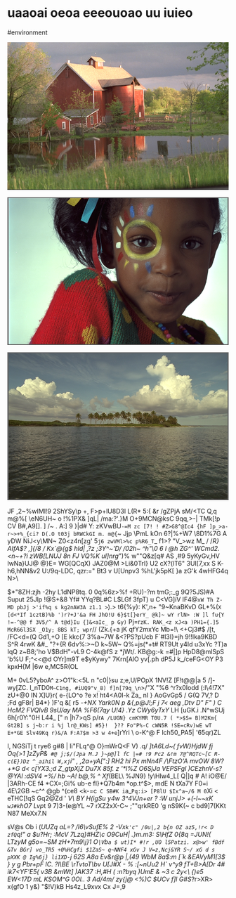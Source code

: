 # uaaoai oeoa eeeouoao uu iuieo

<wd-tags>#environment</wd-tags>

![](img/kodim16.png)

![](img/kodim12.png)

![](img/kodim13.png)

JF ,2~%wIMl!9  2ShYSy\p +, F>p+lU8D3l L(R* 5:{ &r /gZPjA sM/<TC Q,q m@%[  \eN6UH~ o !%1PX& ]qL| /ma:?'.}M O+9MCN@ksC 9qq,>-| TMk[!p CV B#,A9[]. ] /~ . A:] 9 }|d# Y: zKVwBU`-=M zc [7! ! #Z>G8^@Ic4 {hF ]p_>a- r~>+%_{ci? D(.O t03j bRWCkGI m. m@{`\~ Jjp \PmL kOn 6?|%+W7 \8D1%7G A yDW NiJ<y\MN~ Z0<z4n[zg' 5`j6 zwVMl>%c p%R6_T`_ f1>? "V_>wz M_  / /*R} AIfA$? ,]{/8 / Kx`@{g$ hld| ,?z ;3Y^~'D/ /02h~ ^h"\0 6 I @h ZG^' WCmd2. <n~+?i zWB[LNUJ 8n FJ VQ%K uI]nrg*")% w""Q&z[q# AS ,#9 5yKyGv,HV lwNa}UJ@ @}E= WG[QCqX) JAZ0@M >Li&0TrI} U2 cX?(lT6" 3UI[7,xx  S K- h6,hNN&v2 U:/9q-LDC, qzr:=" Bt3 v U[Unpv3 %hL'jk5pK[ }a zG'k 4wHFG4q N>\

$*"8ZH:zjh -2hy L1dNP8tq. 0 0q%6z>%f +RU)-?m tmG;:_g 9Q?5JS)#A Suput 25Jlp !@S+&8 Yf# YYq?BL#C L$LGf 3fpT) u C<VG]iV lF4@`xW Th Z-MD pbJj >'if%q s kg2nAW3A z1.1 >`).> t6{%y}: K',n+ "9~KnaBKvD GL*%(`X [d<*If 1cztB)%b ')r?+J'&a FH JhO!U 6}$t[}erY_ @k]~ wY rlN> :W ]l fu{Y !=-^@@ f 3V5/^ A t@d}Iu {]&<aIc_ p Gy)` Pj=r`zK. RAK_<z xJ<a )PH1={.]5 McR66l3SX _O1y; 8BS kT; wpr`// (Zk.{+a jK qfY2mxYc Mb=!\ <+Cj3#$ /[t, /FC<d=(Q Gd1,+O [E kkc{7 3%a~7W &<?PS?pUcb F`#l3I}=jh 9!!Ika9KBD S^R 4rwK &#_ "?+{R 6dv%:>~D k~5W~ Q%=js(*+t# RT9Ut y4Id u3xYc ?T)a IqQ z~B8;'ho V$BdH"-vL9 C-4k@fS z *jWt/. KB@g:-k =#|]p HpD8@mlSpS 'b%U F;^<<@d OYr]m9T e$yKywy" 7Krn[AlO yv[.ph dP5J k_/ceFG<OY P3 kpxH{M |6w e,MC5R(OL

M+ 0vL5?yboA^ z>O1"k:<5L n "c0|}su z;e,U/POpX 1NV!Z [F!t@@|a 5 /]-wy[ZC. l_nTD0` M~C1ng, #iUQ9"v_8) f]n[79q_\n `>/"X "%6 ^r?x0Iodd (:l\4!7X" zU+@0 IN X]U}r{ e-{LO^o ?e x! ht4<A0I-k Za_ nI } AoGvGp5 / G(Q 7V,? D ;Fd gF8r| B4*} )F'q &[ r5 -*+NX Yark0N p &{,p\@J!;F j $%9 m!PAh% m8 G i9~QC$7< aeg ,Dtv D" F" ) C  HcM2 FVQIvB 9sU/ay MA %F6(7qy U!4} .Yz CWy6yTxY* LH [uGK.i .N^wSUj 6h[r0Y:"0H L44_ [" n |h7>qS p/r`A /LUGN} cmKYMR T0U.7 ( *>$S= B)M2Km{ Gt2B] s j~b:r i %j lr@_KWs] #5}!  }?? Fo"P%-C cWN5R !SE=cRv)wE wT E+*GE Slv49Kq r)&/A F:A7$m >3 w 4+e`]rYri \ o-K^@ F lch50_PA5| '65qr)ZL

l, NGSiTj t rye6 g#8 | li"FLq^@ O}mWrQ<F V) .q/ _]tA6Ld~( fvW}HjdW fj Oq{>1 ]zZyP&` #@ j;$/(Jpa M.J }~p@]l fC |=# !9 Pc2 &!m 7@^RQTc~[C R-c(E})Dz ^_aihil W,xj`i" , ,2a+yA[":] RH2 hi Px mNn4F /\FtzO'A mvOW 8W?+*G d< c[YX3.;d Z_gtpXjZ Du7X 85f. z '*l%Z O6SjJa VEPSFgl )CEzhnV-s? @YAl :dSV4 =%/ hb ~A! b@,% ^ Xf_(BEL\ %JN9} !y\Hlw4_L[ Q|]q # A! iO@E/ |3ARh-CE f4 *CX=;Gi% ub-e fI}*Q7b4m *op.t^$>, mdE N tXa7Y F0=i 4E\2GB ~c^^ @gb ^(ce8 <k-=c` C SB#K i`a_`Pq:i> [P8lU $Ix^a~/6 M 0`Xi < eTHC[!qS Gq2@Zd ' *V\ BY H(igSu y4w 3^4VJn+er ? :W unjJ> +(-l~~xK `wJ#k`hO7 Lvp*t 9 7)3-(e@YL ~7 rXZ2xX-C~ ;""qrkRE0 'g nS9K(~ c bd9]7(KKt N87 MeXx7.N

sV@s Ob i  (_UUZq aL=? /I6\vSufE% 2 -Vx`k'c" /0u|,2 b{n OZ az5,!r< D zfQ`q!" a $u?Hr; :McV 7Lzq}#HZ\c O9CuH| .}m.m3: S\HfZ 0{8q =JUN!( LTzyM g5o=~SM zH+7m9\j}1 O`|V`b`a $ ut)I* #!r ,UO l5Patzi. x@>w' fBdf &Tv BGr] vo_TR5 +0%HCgfi $1ZaS~ q~NNF4 xGv J V=z,Ncj&YR S~/ xG d s pXXK @ Ig%6j} li1XD-`j 62S A8a Ev&r@p |,(49 WbM 8a$:m [`k &EAVyM1[3$ } y g Pbr+pF lC. ?l\BE \rTvtoT\bv U[J#X - % :[~nUu2 H` v^y9 fT+B>A[Dr 4# ik7<YF'E5( v3B &mWt] )AK37 :H,#H ( :n?byq )*U*mE & ~3 c 2y<\ {)e5 EW<17D _mL KSOM^G 0Ol.. 3 Ad/4m/ zy{j@_  <%)C $UCv f]l G#S_?r>XR> x{gfO 1 y&) "$!V)kB Hs4z_L9xvx Cx J=,9